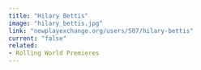 ```yaml
---
title: "Hilary Bettis"
image: "hilary_bettis.jpg"
link: "newplayexchange.org/users/507/hilary-bettis"
current: "false"
related:
- Rolling World Premieres
---
```

